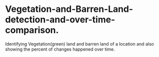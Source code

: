 # Vegetation-and-Barren-Land-detection-and-over-time-comparison.
Identifying Vegetation(green) land and barren land of a location and also showing the percent of changes happened over time.
